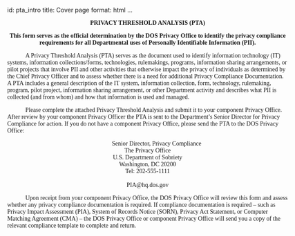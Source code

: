 id: pta_intro
title: Cover page
format: html
...

<div style="width: 650px; margin: auto;">

<div style="font-family: TimesNewRoman, Times, serif; font-weight: bold;">
<p style="text-align: center;">
  PRIVACY THRESHOLD ANALYSIS (PTA)
</p>

<p style="text-align: center;">
  This form serves as the official determination by the DOS Privacy Office to identify the privacy compliance requirements for all Departmental uses of Personally Identifiable Information (PII).
</p>
</div>

<div style="font-family: TimesNewRoman, Times, serif; text-indent: 3em;">
<p>
  A Privacy Threshold Analysis (PTA) serves as the document used to identify information technology (IT) systems, information collections/forms, technologies, rulemakings, programs, information sharing arrangements, or pilot projects that involve PII and other activities that otherwise impact the privacy of individuals as determined by the Chief Privacy Officer and to assess whether there is a need for additional Privacy Compliance Documentation. A PTA includes a general description of the IT system, information collection, form, technology, rulemaking, program, pilot project, information sharing arrangement, or other Department activity and describes what PII is collected (and from whom) and how that information is used and managed.
</p>

<p>
  Please complete the attached Privacy Threshold Analysis and submit it to your component Privacy Office.  After review by your component Privacy Officer the PTA is sent to the Department’s Senior Director for Privacy Compliance for action. If you do not have a component Privacy Office, please send the PTA to the DOS Privacy Office:
</p>

<p style="text-align: center;">
Senior Director, Privacy Compliance<br/>
The Privacy Office<br/>
U.S. Department of Sobriety<br/>
Washington, DC 20200<br/>
Tel: 202-555-1111<br/><br/>
PIA@hq.dos.gov
</p>

<p>
  Upon receipt from your component Privacy Office, the DOS Privacy Office will review this form and assess whether any privacy compliance documentation is required. If compliance documentation is required – such as Privacy Impact Assessment (PIA), System of Records Notice (SORN), Privacy Act Statement, or Computer Matching Agreement (CMA) – the DOS Privacy Office or component Privacy Office will send you a copy of the relevant compliance template to complete and return.
</p>

</div>

</div>
